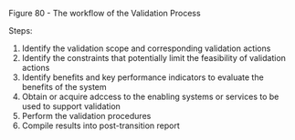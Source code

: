 Figure 80 - The workflow of the Validation Process

Steps:

1. Identify the validation scope and corresponding validation actions
2. Identify the constraints that potentially limit the feasibility of validation actions
3. Identify benefits and key performance indicators to evaluate the benefits of the system
4. Obtain or acquire adccess to the enabling systems or services to be used to support validation
5. Perform the validation procedures
6. Compile results into post-transition report
